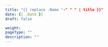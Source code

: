 ```yaml
---
title: "{{ replace .Name "-" " " | title }}"
date: {{ .Date }}
draft: false

weight: 
pageType: ""
description: ""
---
```

